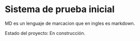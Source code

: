 <h1>Sistema de prueba inicial</h1>
MD es un lenguaje de marcacion que en ingles es markdown.

Estado del proyecto: En construcción.

